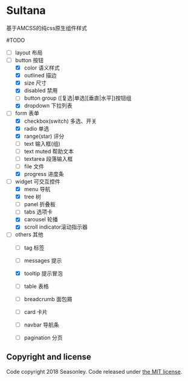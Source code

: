 # Sultana
基于AMCSS的纯css原生组件样式

#TODO
* [ ] layout 布局
* [ ] button 按钮
    * [x] color 语义样式
    * [x] outlined 描边
    * [x] size 尺寸
    * [x] disabled 禁用
    * [ ] button group ([复选|单选][垂直|水平])按钮组
    * [x] dropdown 下拉列表
* [ ] form 表单
    * [x] checkbox(switch) 多选、开关
    * [x] radio 单选
    * [x] range(star) 评分
    * [ ] text 输入框(组)
    * [ ] text muted 帮助文本
    * [ ] textarea 段落输入框
    * [ ] file 文件
    * [x] progress 进度条
* [ ] widget 可交互控件
    * [x] menu 导航
    * [x] tree 树
    * [ ] panel 折叠板
    * [ ] tabs 选项卡
    * [x] carousel 轮播
    * [x] scroll indicator滚动指示器
* [ ] others 其他
    * [ ] tag 标签
    * [ ] messages 提示
    * [x] tooltip 提示冒泡
    * [ ] table 表格
    * [ ] breadcrumb 面包屑
    * [ ] card 卡片
    * [ ] navbar 导航条
    * [ ] pagination 分页




## Copyright and license
Code copyright 2018 Seasonley. Code released under [the MIT license](https://github.com/Seasonley/Sultana/blob/master/LICENSE).